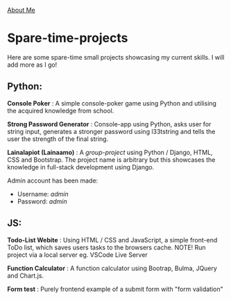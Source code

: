 [About Me](https://www.linkedin.com/in/samuel-kovanko/)

# Spare-time-projects
Here are some spare-time small projects showcasing my current skills. I will add more as I go!

## Python:
**Console Poker** : A simple console-poker game using Python and utilising the acquired knowledge from school.

**Strong Password Generator** : Console-app using Python, asks user for string input, generates a stronger password using l33tstring and tells the user the strength of the final string.

**Lainalapiot (Lainaamo)** : A *group-project* using Python / Django, HTML, CSS and Bootstrap. The project name is arbitrary but this showcases the knowledge in full-stack development using Django.

Admin account has been made:
 - Username: *admin*
 - Password: *admin*

## JS:
**Todo-List Webite** : Using HTML / CSS and JavaScript, a simple front-end ToDo list, which saves users tasks to the browsers cache.
NOTE! Run project via a local server eg. VSCode Live Server

**Function Calculator** : A function calculator using Bootrap, Bulma, JQuery and Chart.js.

**Form test** : Purely frontend example of a submit form with "form validation"
